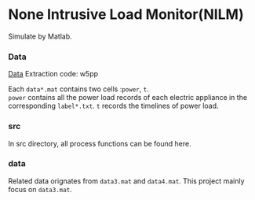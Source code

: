 # None Intrusive Load Monitor(NILM)

Simulate by Matlab. 



### Data
[Data](https://pan.baidu.com/s/1np7DkpZlunC5AQ707hPOLw) Extraction code: w5pp 

Each `data*.mat` contains two cells :`power`, `t`.  
`power` contains all the power load records of each electric appliance in the corresponding `label*.txt`. `t` records the timelines of power load.  

### src

In src directory, all process functions can be found here.

### data

Related data orignates from `data3.mat` and `data4.mat`. This project mainly focus on `data3.mat`.



